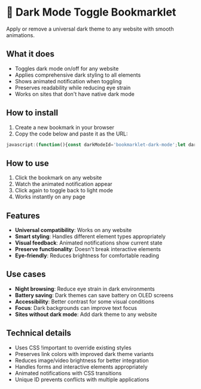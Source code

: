 # 🌙 Dark Mode Toggle Bookmarklet

Apply or remove a universal dark theme to any website with smooth animations.

## What it does

- Toggles dark mode on/off for any website
- Applies comprehensive dark styling to all elements
- Shows animated notification when toggling
- Preserves readability while reducing eye strain
- Works on sites that don't have native dark mode

## How to install
1. Create a new bookmark in your browser
2. Copy the code below and paste it as the URL:

```javascript
javascript:(function(){const darkModeId='bookmarklet-dark-mode';let darkModeStyle=document.getElementById(darkModeId);if(darkModeStyle){darkModeStyle.remove();showNotification('🌞 Dark mode disabled','#28a745')}else{const darkStyle=`* {background-color: #2b2b2b !important;color: #e8e6e3 !important;border-color: #444 !important;}a, a * {color: #4da6ff !important;}a:visited, a:visited * {color: #9d4edd !important;}img, video {opacity: 0.8 !important;filter: brightness(0.8) !important;}input, textarea, select {background-color: #3a3a3a !important;color: #e8e6e3 !important;border: 1px solid #666 !important;}button {background-color: #444 !important;color: #e8e6e3 !important;border: 1px solid #666 !important;}code, pre {background-color: #1e1e1e !important;color: #f0f0f0 !important;}[style*="background: white"],[style*="background-color: white"],[style*="background: #fff"],[style*="background-color: #fff"] {background-color: #2b2b2b !important;}`;darkModeStyle=document.createElement('style');darkModeStyle.id=darkModeId;darkModeStyle.innerHTML=darkStyle;document.head.appendChild(darkModeStyle);showNotification('🌙 Dark mode enabled','#007bff')}function showNotification(message,color){const notification=document.createElement('div');notification.style.cssText=`position: fixed;top: 20px;right: 20px;background: ${color};color: white;padding: 12px 20px;border-radius: 6px;font-family: Arial, sans-serif;font-size: 14px;z-index: 999999;box-shadow: 0 2px 10px rgba(0,0,0,0.3);opacity: 0;transform: translateX(100%);transition: all 0.3s ease;`;notification.textContent=message;document.body.appendChild(notification);setTimeout(()=>{notification.style.opacity='1';notification.style.transform='translateX(0)'},10);setTimeout(()=>{notification.style.opacity='0';notification.style.transform='translateX(100%)';setTimeout(()=>notification.remove(),300)},3000)}})())
```

## How to use

1. Click the bookmark on any website
2. Watch the animated notification appear
3. Click again to toggle back to light mode
4. Works instantly on any page

## Features

- **Universal compatibility**: Works on any website
- **Smart styling**: Handles different element types appropriately  
- **Visual feedback**: Animated notifications show current state
- **Preserve functionality**: Doesn't break interactive elements
- **Eye-friendly**: Reduces brightness for comfortable reading

## Use cases

- **Night browsing**: Reduce eye strain in dark environments
- **Battery saving**: Dark themes can save battery on OLED screens
- **Accessibility**: Better contrast for some visual conditions
- **Focus**: Dark backgrounds can improve text focus
- **Sites without dark mode**: Add dark theme to any website

## Technical details

- Uses CSS !important to override existing styles
- Preserves link colors with improved dark theme variants
- Reduces image/video brightness for better integration
- Handles forms and interactive elements appropriately
- Animated notifications with CSS transitions
- Unique ID prevents conflicts with multiple applications